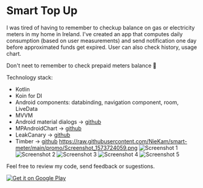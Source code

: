 # Smart Top Up

I was tired of having to remember to checkup balance on gas or electricity meters in my home in Ireland. I've created an app that computes daily consumption (based on user measurements) and send notification one day before approximated funds get expired. User can also check history, usage chart.

Don't neet to remember to check prepaid meters balance 👾

Technology stack:
* Kotlin
* Koin for DI
* Android components: databinding, navigation component, room, LiveData
* MVVM
* Android material dialogs -> [github](https://github.com/afollestad/material-dialogs)
* MPAndroidChart -> [github](https://github.com/PhilJay/MPAndroidChart)
* LeakCanary -> [github](https://github.com/square/leakcanary)
* Timber -> [github](https://github.com/JakeWharton/timber)
https://raw.githubusercontent.com/NieKam/smart-meter/main/promo/Screenshot_1573724059.png
![Screenshot 1](https://raw.githubusercontent.com/NieKam/smart-meter/main/promo/Screenshot_1573724059.png)
![Screenshot 2](https://raw.githubusercontent.com/NieKam/smart-meter/main/promo/Screenshot_1573724113.png)
![Screenshot 3](https://raw.githubusercontent.com/NieKam/smart-meter/main/promo/Screenshot_1573724117.png)
![Screenshot 4](https://raw.githubusercontent.com/NieKam/smart-meter/main/promo/Screenshot_1573724280.png)
![Screenshot 5](https://raw.githubusercontent.com/NieKam/smart-meter/main/promo/Screenshot_1573724322.png)

Feel free to review my code, send feedback or sugestions.


<a href='https://play.google.com/store/apps/details?id=com.niekam.smartmeter&pcampaignid=pcampaignidMKT-Other-global-all-co-prtnr-py-PartBadge-Mar2515-1'><img alt='Get it on Google Play' src='https://play.google.com/intl/en_us/badges/static/images/badges/en_badge_web_generic.png'/></a>
